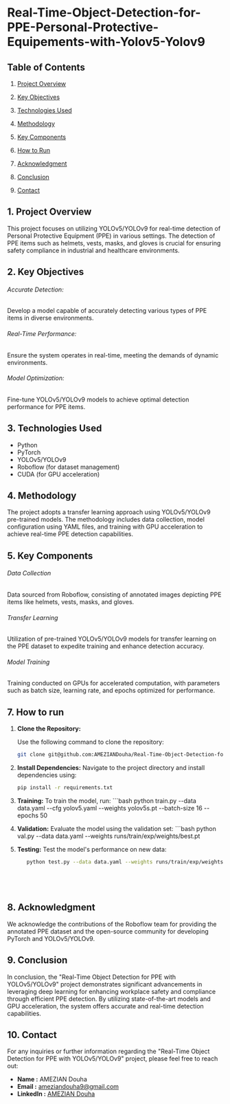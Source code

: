 # Real-Time-Object-Detection-for-PPE-Personal-Protective-Equipements-with-Yolov5-Yolov9

## Table of Contents

01. [Project Overview](#1-project-overview)
02. [Key Objectives](#2-key-bjectives)
03. [Technologies Used](#3-technologies-used)
04. [Methodology](#4-methodology)
05. [Key Components](#5-key-components)

07. [How to Run](#7-how-to-run)
08. [Acknowledgment](#8-acknowledgment)
09. [Conclusion](#9-conclusion)
10. [Contact](#10-contact)

## 1. Project Overview
This project focuses on utilizing YOLOv5/YOLOv9 for real-time detection of Personal Protective Equipment (PPE) in various settings. The detection of PPE items such as helmets, vests, masks, and gloves is crucial for ensuring safety compliance in industrial and healthcare environments.

## 2. Key Objectives

###### Accurate Detection: 
Develop a model capable of accurately detecting various types of PPE items in diverse environments.
###### Real-Time Performance: 
Ensure the system operates in real-time, meeting the demands of dynamic environments.
###### Model Optimization: 
Fine-tune YOLOv5/YOLOv9 models to achieve optimal detection performance for PPE items.

## 3. Technologies Used

- Python
- PyTorch
- YOLOv5/YOLOv9
- Roboflow (for dataset management)
- CUDA (for GPU acceleration)

## 4. Methodology

The project adopts a transfer learning approach using YOLOv5/YOLOv9 pre-trained models. The methodology includes data collection, model configuration using YAML files, and training with GPU acceleration to achieve real-time PPE detection capabilities.


## 5. Key Components

###### Data Collection
Data sourced from Roboflow, consisting of annotated images depicting PPE items like helmets, vests, masks, and gloves.

###### Transfer Learning
Utilization of pre-trained YOLOv5/YOLOv9 models for transfer learning on the PPE dataset to expedite training and enhance detection accuracy.

###### Model Training
Training conducted on GPUs for accelerated computation, with parameters such as batch size, learning rate, and epochs optimized for performance.

## 7. How to run
1. **Clone the Repository:**

   Use the following command to clone the repository:

   ```bash
   git clone git@github.com:AMEZIANDouha/Real-Time-Object-Detection-for-PPE-Personal-Protective-Equipements-with-Yolov5-Yolov9.git
2. **Install Dependencies:**
    Navigate to the project directory and install dependencies using:
     ```bash
     pip install -r requirements.txt
4. **Training:**
   To train the model, run:
       ```bash
        python train.py --data data.yaml --cfg yolov5.yaml --weights yolov5s.pt --batch-size 16 --epochs 50

6. **Validation:**
    Evaluate the model using the validation set:
       ```bash
          python val.py --data data.yaml --weights runs/train/exp/weights/best.pt

8. **Testing:**
     Test the model's performance on new data:

    ```bash
       python test.py --data data.yaml --weights runs/train/exp/weights/best.pt --img-size 640 --conf-thres





 
## 8. Acknowledgment

We acknowledge the contributions of the Roboflow team for providing the annotated PPE dataset and the open-source community for developing PyTorch and YOLOv5/YOLOv9.

## 9. Conclusion
In conclusion, the "Real-Time Object Detection for PPE with YOLOv5/YOLOv9" project demonstrates significant advancements in leveraging deep learning for enhancing workplace safety and compliance through efficient PPE detection. By utilizing state-of-the-art models and GPU acceleration, the system offers accurate and real-time detection capabilities.

## 10. Contact

For any inquiries or further information regarding the "Real-Time Object Detection for PPE with YOLOv5/YOLOv9" project, please feel free to reach out:

- **Name      :**    AMEZIAN Douha  
- **Email     :**   [ameziandouha9@gmail.com](ameziandouha9@gmail.com)  
- **LinkedIn  :**  [AMEZIAN Douha](https://www.linkedin.com/in/douha-amezian-033629280/)  
